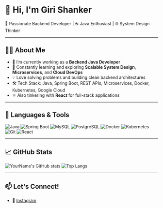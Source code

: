 # 👋 Hi, I'm Giri Shanker

🚀 Passionate Backend Developer | ☕ Java Enthusiast | 🌐 System Design Thinker  

---

## 🧑‍💻 About Me

- 🔭 I’m currently working as a **Backend Java Developer**
- 🌱 Constantly learning and exploring **Scalable System Design**, **Microservices**, and **Cloud DevOps**
- 💡 Love solving problems and building clean backend architectures
- 🛠️ Tech Stack: Java, Spring Boot, REST APIs, Microservices, Docker, Kubernetes, Google Cloud
- ⚛️ Also tinkering with **React** for full-stack applications

---

## 🧰 Languages & Tools

![Java](https://img.shields.io/badge/-Java-007396?logo=java&logoColor=white)
![Spring Boot](https://img.shields.io/badge/-SpringBoot-6DB33F?logo=spring&logoColor=white)
![MySQL](https://img.shields.io/badge/-MySQL-4479A1?logo=mysql&logoColor=white)
![PostgreSQL](https://img.shields.io/badge/-PostgreSQL-336791?logo=postgresql&logoColor=white)
![Docker](https://img.shields.io/badge/-Docker-2496ED?logo=docker&logoColor=white)
![Kubernetes](https://img.shields.io/badge/-Kubernetes-326CE5?logo=kubernetes&logoColor=white)
![Git](https://img.shields.io/badge/-Git-F05032?logo=git&logoColor=white)
![React](https://img.shields.io/badge/-React-61DAFB?logo=react&logoColor=black)

---

## 📈 GitHub Stats

![YourName's GitHub stats](https://github-readme-stats.vercel.app/api?username=gsd1998&show_icons=true&theme=radical)
![Top Langs](https://github-readme-stats.vercel.app/api/top-langs/?username=gsd1998&layout=compact&theme=radical)

---

## 📫 Let's Connect!

- 💼 [Instagram](https://www.instagram.com/dive_into_dev/)
